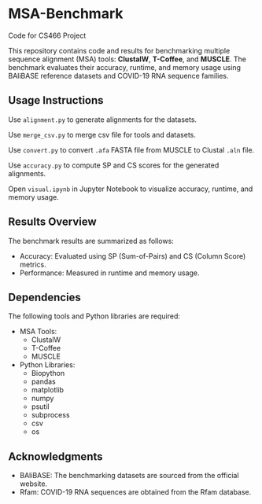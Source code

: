# MSA-Benchmark
Code for CS466 Project

This repository contains code and results for benchmarking multiple sequence alignment (MSA) tools: **ClustalW**, **T-Coffee**, and **MUSCLE**. The benchmark evaluates their accuracy, runtime, and memory usage using BAliBASE reference datasets and COVID-19 RNA sequence families.

## Usage Instructions

Use `alignment.py` to generate alignments for the datasets.

Use `merge_csv.py` to merge csv file for tools and datasets.

Use `convert.py` to convert `.afa` FASTA file from MUSCLE to Clustal `.aln` file.

Use `accuracy.py` to compute SP and CS scores for the generated alignments.

Open `visual.ipynb` in Jupyter Notebook to visualize accuracy, runtime, and memory usage.

## Results Overview

The benchmark results are summarized as follows:

- Accuracy: Evaluated using SP (Sum-of-Pairs) and CS (Column Score) metrics.
- Performance: Measured in runtime and memory usage.
  
## Dependencies

The following tools and Python libraries are required:

-   MSA Tools:
    -    ClustalW
    -   T-Coffee
    -   MUSCLE
-   Python Libraries:
    -   Biopython
    -   pandas
    -   matplotlib
    -   numpy
    -   psutil
    -   subprocess
    -   csv
    -   os

## Acknowledgments

- BAliBASE: The benchmarking datasets are sourced from the official website.
- Rfam: COVID-19 RNA sequences are obtained from the Rfam database.